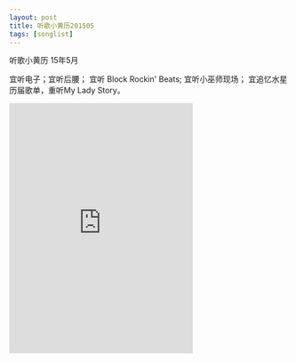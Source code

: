 ```yaml
---
layout: post
title: 听歌小黄历201505
tags: [songlist]
---
```

听歌小黄历
15年5月

宜听电子；宜听后腰；
宜听 Block Rockin' Beats;
宜听小巫师现场；
宜追忆水星历届歌单，重听My Lady Story。

<iframe frameborder="no" border="0" marginwidth="0" marginheight="0" width=330 height=450 src="http://music.163.com/outchain/player?type=0&id=70148082&auto=1&height=430" allowfullscreen></iframe>
